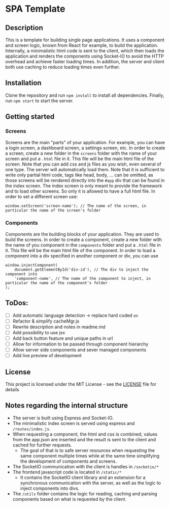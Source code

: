 # SPA Template

## Description
This is a template for building single page applications.
It uses a component and screen logic, known from React for example, to build the application.
Internally, a minimalistic html code is sent to the client, which then loads the application and renders the components using Socket-IO to avoid the HTTP overhead and achieve faster loading times.
In addition, the server and client both use caching to reduce loading times even further.

## Installation
Clone the repository and run `npm install` to install all dependencies.
Finally, run `npm start` to start the server.

## Getting started

### Screens
Screens are the main "parts" of your application. For example, you can have a login screen, a dashboard screen, a settings screen, etc.
In order to create a screen, create a new folder in the `screens` folder with the name of your screen and put a `.html` file in it. This file will be the main html file of the screen.
Note that you can add css and js files as you wish, even several of one type. The server will automatically load them. 
Note that it is sufficient to write only partial html code, tags like head, body, ... can be omitted, as those screens will be rendered directly into the `#app` div that can be found in the index screen. 
The index screen is only meant to provide the framework and to load other screens. So only it is allowed to have a full html file.
In order to set a different screen use:
```
window.setScreen('screen-name'); // The name of the screen, in particular the name of the screen's folder
```

### Components
Components are the building blocks of your application. They are used to build the screens.
In order to create a component, create a new folder with the name of you component in the `components` folder and put a `.html` file in it. This file will be the main html file of the component.
In order to load a component into a div specified in another component or div, you can use
```
window.injectComponent(
    document.getElementById('div-id'), // The div to inject the component into
    'component-name', // The name of the component to inject, in particular the name of the component's folder
);
```

## ToDos:
- [ ] Add automatic language detection -> replace hard coded `en`
- [ ] Refactor & simplify cacheMgr.js
- [ ] Rewrite description and notes in readme.md
- [ ] Add possibility to use jsx
- [ ] Add back button feature and unique paths in url
- [ ] Allow for information to be passed through component hierarchy
- [ ] Allow server side components and sever managed components
- [ ] Add live preview of development

## License
This project is licensed under the MIT License - see the [LICENSE](LICENSE) file for details

## Notes regarding the internal structure
- The server is built using Express and Socket-IO.
- The minimalistic index screen is served using express and `/routes/index.js`.
- When requesting a component, the html and css is combined, values from the app.json are inserted and the result is sent to the client and cached for further requests.
  - The goal of that is to safe server resources when requesting the same component multiple times while at the same time simplifying the development of components and screens.
- The SocketIO communication with the client is handles in `/socketio/*`
- The frontend javascript code is located in `/static/*`
  - It contains the SocketIO client library and an extension for a synchronous communication with the server, as well as the logic to inject components into divs.
- The `/utils` folder contains the logic for reading, caching and parsing components based on what is requested by the client.


